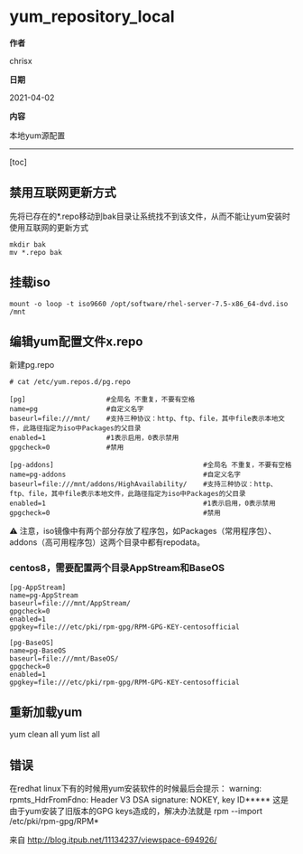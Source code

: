 # yum_repository_local

**作者**

chrisx

**日期**

2021-04-02

**内容**

本地yum源配置

---

[toc]

## 禁用互联网更新方式

先将已存在的*.repo移动到bak目录让系统找不到该文件，从而不能让yum安装时使用互联网的更新方式

```shell
mkdir bak
mv *.repo bak

```

## 挂载iso

```shell
mount -o loop -t iso9660 /opt/software/rhel-server-7.5-x86_64-dvd.iso /mnt

```

## 编辑yum配置文件x.repo

新建pg.repo

```shell
# cat /etc/yum.repos.d/pg.repo

[pg]                    #全局名 不重复，不要有空格
name=pg                 #自定义名字
baseurl=file:///mnt/    #支持三种协议：http、ftp、file，其中file表示本地文件，此路径指定为iso中Packages的父目录
enabled=1               #1表示启用，0表示禁用
gpgcheck=0              #禁用

[pg-addons]                                     #全局名 不重复，不要有空格
name=pg-addons                                  #自定义名字
baseurl=file:///mnt/addons/HighAvailability/    #支持三种协议：http、ftp、file，其中file表示本地文件，此路径指定为iso中Packages的父目录
enabled=1                                       #1表示启用，0表示禁用
gpgcheck=0                                      #禁用

```

:warning: 注意，iso镜像中有两个部分存放了程序包，如Packages（常用程序包）、addons（高可用程序包）这两个目录中都有repodata。

### centos8，需要配置两个目录AppStream和BaseOS

```shell
[pg-AppStream]
name=pg-AppStream
baseurl=file:///mnt/AppStream/
gpgcheck=0
enabled=1
gpgkey=file:///etc/pki/rpm-gpg/RPM-GPG-KEY-centosofficial
 
[pg-BaseOS]
name=pg-BaseOS
baseurl=file:///mnt/BaseOS/
gpgcheck=0
enabled=1
gpgkey=file:///etc/pki/rpm-gpg/RPM-GPG-KEY-centosofficial

```

## 重新加载yum

yum clean all
yum list all

## 错误

在redhat linux下有的时候用yum安装软件的时候最后会提示：
warning: rpmts_HdrFromFdno: Header V3 DSA signature: NOKEY, key ID*****
这是由于yum安装了旧版本的GPG keys造成的，解决办法就是
rpm --import /etc/pki/rpm-gpg/RPM*

来自 <http://blog.itpub.net/11134237/viewspace-694926/>